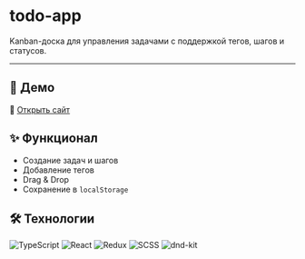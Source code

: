 # todo-app
Kanban-доска для управления задачами с поддержкой тегов, шагов и статусов.

***

## 🚀 Демо
🔗 [Открыть сайт](https://godisdeadlol.github.io/todo-app/)

## ✨ Функционал

- Создание задач и шагов
- Добавление тегов
- Drag & Drop
- Сохранение в `localStorage`

## 🛠 Технологии 

![TypeScript](https://img.shields.io/badge/-TypeScript-3178C6?logo=typescript&logoColor=white&style=flat)
![React](https://img.shields.io/badge/-React-61DAFB?logo=react&logoColor=black&style=flat)
![Redux](https://img.shields.io/badge/-Redux-764ABC?logo=redux&logoColor=white&style=flat)
![SCSS](https://img.shields.io/badge/-SCSS-CC6699?logo=sass&logoColor=white&style=flat)
![dnd-kit](https://img.shields.io/badge/-dnd--kit-000000?style=flat&logo=react&logoColor=white)